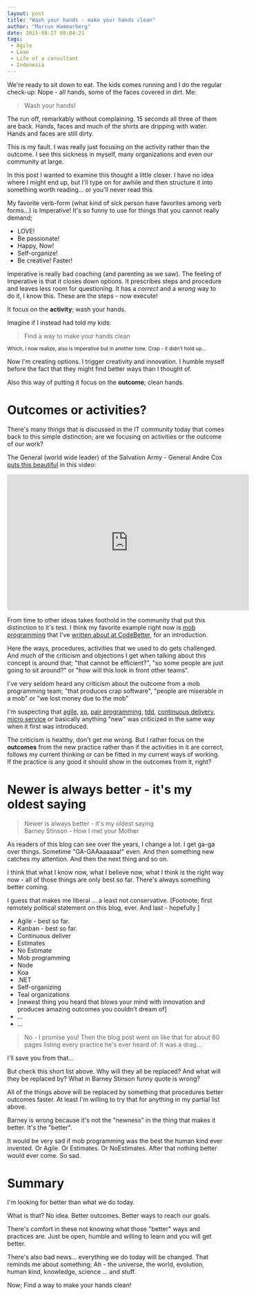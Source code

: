 ```yaml
---
layout: post
title: "Wash your hands - make your hands clean"
author: "Marcus Hammarberg"
date: 2015-08-27 08:04:21
tags:
 - Agile
 - Lean
 - Life of a consultant
 - Indonesia
---
```


We're ready to sit down to eat. The kids comes running and I do the regular check-up: Nope - all hands, some of the faces covered in dirt. Me: 

<blockquote>Wash your hands!</blockquote>

The run off, remarkably without complaining. 15 seconds all three of them are back. Hands, faces and much of the shirts are dripping with water. Hands and faces are still dirty. 

This is my fault. I was really just focusing on the activity rather than the outcome. I see this sickness in myself, many organizations and even our community at large. 

In this post I wanted to examine this thought a little closer. I have no idea where I might end up, but I'll type on for awhile and then structure it into something worth reading... or you'll never read this

<!-- excerpt-end -->

My favorite verb-form (what kind of sick person have favorites among verb forms...) is Imperative! It's so funny to use for things that you cannot really demand; 

* LOVE! 
* Be passionate! 
* Happy, Now!
* Self-organize! 
* Be creative! Faster! 

Imperative is really bad coaching (and parenting as we saw). The feeling of Imperative is that it closes down options. It prescribes steps and procedure and leaves less room for questioning. It has a *correct* and a *wrong* way to do it, I know this. These are the steps - now execute!

It focus on the **activity**; wash your hands.

Imagine if I instead had told my kids: 

<blockquote>Find a way to make your hands clean</blockquote>

<small>Which, I now realize, also is imperative but in another tone. Crap - it didn't hold up...</small>

Now I'm creating options. I trigger creativity and innovation. I humble myself before the fact that they might find better ways than I thought of.

Also this way of putting it focus on the **outcome**; clean hands.

# Outcomes or activities?
There's many things that is discussed in the IT community today that comes back to this simple distinction; are we focusing on activities or the outcome of our work? 

The General (world wide leader) of the Salvation Army - General Andre Cox [puts this beautiful](https://www.youtube.com/watch?v=NuNkmXHVRNI&feature=youtu.be&t=50s) in this video: 

<iframe width="560" height="315" src="https://www.youtube.com/embed/NuNkmXHVRNI" frameborder="0" allowfullscreen></iframe>

From time to other ideas takes foothold in the community that put this distinction to it's test. I think my favorite example right now is [mob programming](http://mobprogramming.org/) that I've [written about at CodeBetter](http://codebetter.com/marcushammarberg/2013/08/06/mob-programming/), for an introduction. 

Here the ways, procedures, activities that we used to do gets challenged. And much of the criticism and objections I get when talking about this concept is around that; "that cannot be efficient?", "so some people are just going to sit around?" or "how will this look in front other teams".

I've very seldom heard any criticism about the outcome from a mob programming team; "that produces crap software", "people are miserable in a mob" or "we lost money due to the mob"

I'm suspecting that [agile](http://agilemanifesto.org/), [xp](https://www.wikiwand.com/en/Extreme_programming), [pair programming](https://www.wikiwand.com/en/Pair_programming), [tdd](https://www.wikiwand.com/en/Test-driven_development), [continuous delivery](https://www.wikiwand.com/en/Continuous_delivery), [micro service](http://martinfowler.com/articles/microservices.html) or basically anything "new" was criticized in the same way when it first was introduced.

The criticism is healthy, don't get me wrong. But I rather focus on the **outcomes** from the new practice rather than if the activities in it are correct, follows my current thinking or can be fitted in my current ways of working. If the practice is any good it should show in the outcomes from it, right?

# Newer is always better - it's my oldest saying

<blockquote>
	Newer is always better - it's my oldest saying
	<footer>Barney Stinson - How I met your Mother</footer>
</blockquote>

As readers of this blog can see over the years, I change a lot. I get ga-ga over things. Sometime "GA-GAAaaaaaa!" even. And then something new catches my attention. And then the next thing and so on. 

I think that what I know now, what I believe now, what I think is the right way now - all of those things are only best so far. There's always something better coming. 

I guess that makes me liberal ... a least not conservative. 
[Footnote; first remotely political statement on this blog, ever. And last - hopefully ]

* Agile - best so far.
* Kanban - best so far.
* Continuous deliver
* Estimates
* No Estimate
* Mob programming
* Node
* Koa
* .NET
* Self-organizing 
* Teal organizations
* [newest thing you heard that blows your mind with innovation and produces amazing outcomes you couldn't dream of]
* ...
* ...

<blockquote>No - I promise you! Then the blog post went on like that for about 60 pages listing every practice he's ever heard of. It was a drag...</blockquote>

I'll save you from that...

But check this short list above. Why will they all be replaced? And what will they be replaced by? What in Barney Stinson funny quote is wrong? 

All of the things above will be replaced by something that procedures better outcomes faster. At least I'm willing to try that for anything in my partial list above. 

Barney is wrong because it's not the "newness" in the thing that makes it better. It's the "better". 

It would be very sad if mob programming was the best the human kind ever invented. Or Agile. Or Estimates. Or NoEstimates. After that nothing better would ever come. So sad.

# Summary
I'm looking for better than what we do today. 

What is that? No idea. Better outcomes. Better ways to reach our goals. 

There's comfort in these not knowing what those "better" ways and practices are. Just be open, humble and willing to learn and you will get better. 

There's also bad news... everything we do today will be changed. That reminds me about something; Ah - the universe, the world, evolution, human kind, knowledge, science ... and stuff. 

Now; Find a way to make your hands clean!  